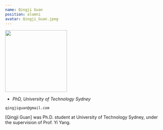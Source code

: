 ```yaml
---
name: Qingji Guan
position: alumni
avatar: Qingji_Guan.jpeg
---
```


<img width="200" src="{{site.baseurl}}/images/people/{{page.avatar}}" data-action="zoom">

- _PhD, University of Technology Sydney_<br>
<!--- _Science coach. Collaborator. Transdisciplinary optimist._-->

<i class="fa fa-envelope-o"></i> `qingjiguan@gmail.com`

[Qingji Guan] was Ph.D. student at University of Technology Sydney, under the supervision of Prof. Yi Yang.

